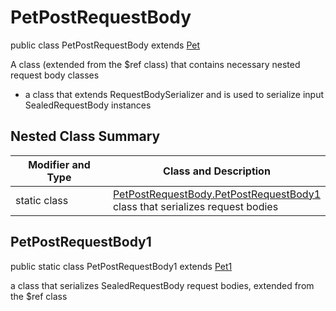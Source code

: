 # PetPostRequestBody

public class PetPostRequestBody extends [Pet](../../../components/requestbodies/Pet.md)

A class (extended from the $ref class) that contains necessary nested request body classes
- a class that extends RequestBodySerializer and is used to serialize input SealedRequestBody instances

## Nested Class Summary
| Modifier and Type | Class and Description |
| ----------------- | --------------------- |
| static class | [PetPostRequestBody.PetPostRequestBody1](#petpostrequestbody1)<br> class that serializes request bodies |

## PetPostRequestBody1
public static class PetPostRequestBody1 extends [Pet1](../../../components/requestbodies/Pet.md#pet1)<br>

a class that serializes SealedRequestBody request bodies, extended from the $ref class

